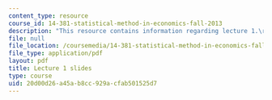 ```yaml
---
content_type: resource
course_id: 14-381-statistical-method-in-economics-fall-2013
description: "This resource contains information regarding lecture 1.\r\n"
file: null
file_location: /coursemedia/14-381-statistical-method-in-economics-fall-2013/20d00d26a45ab8cc929acfab501525d7_MIT14_381F13_lec1.pdf
file_type: application/pdf
layout: pdf
title: Lecture 1 slides
type: course
uid: 20d00d26-a45a-b8cc-929a-cfab501525d7
---
```

